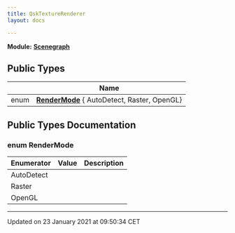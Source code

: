 ```yaml
---
title: QskTextureRenderer
layout: docs

---
```



**Module:** **[Scenegraph](/docs/modules/group___scenegraph/)**



## Public Types

|                | Name           |
| -------------- | -------------- |
| enum| **[RenderMode](/docs/classes/class_qsk_texture_renderer/#enum-rendermode)** { AutoDetect, Raster, OpenGL} |

## Public Types Documentation

### enum RenderMode

| Enumerator | Value | Description |
| ---------- | ----- | ----------- |
| AutoDetect | |   |
| Raster | |   |
| OpenGL | |   |




-------------------------------

Updated on 23 January 2021 at 09:50:34 CET